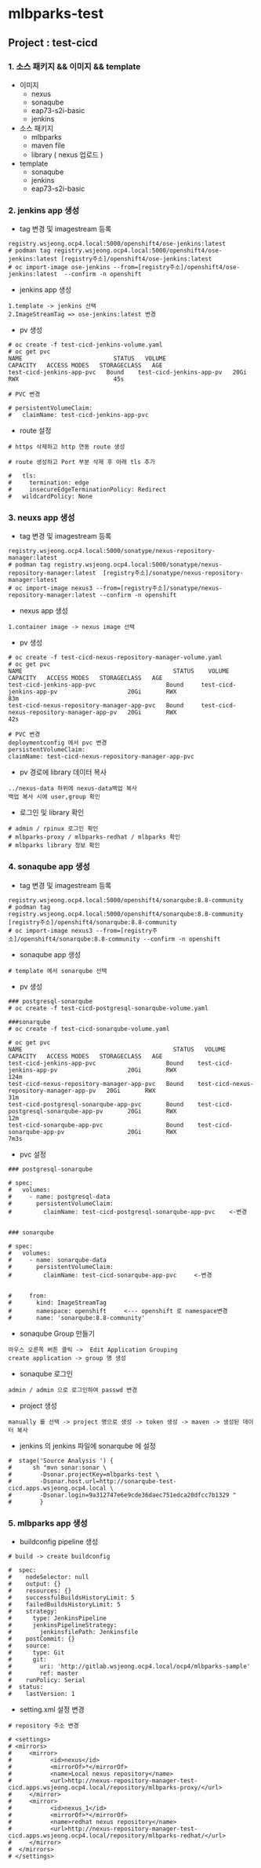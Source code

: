 # mlbparks-test

## Project : test-cicd

### 1. 소스 패키지 && 이미지 && template
   - 이미지 
     - nexus
     - sonaqube
     - eap73-s2i-basic
     - jenkins
   - 소스 패키지
     - mlbparks 
     - maven file
     - library ( nexus 업로드 )
   - template
     - sonaqube
     - jenkins
     - eap73-s2i-basic

### 2. jenkins app 생성
   - tag 변경 및 imagestream 등록

    registry.wsjeong.ocp4.local:5000/openshift4/ose-jenkins:latest    
    # podman tag registry.wsjeong.ocp4.local:5000/openshift4/ose-jenkins:latest [registry주소]/openshift4/ose-jenkins:latest
    # oc import-image ose-jenkins --from=[registry주소]/openshift4/ose-jenkins:latest  --confirm -n openshift

   - jenkins app 생성

    1.template -> jenkins 선택
    2.ImageStreamTag => ose-jenkins:latest 변경

   - pv 생성

    # oc create -f test-cicd-jenkins-volume.yaml
    # oc get pvc
    NAME                          STATUS   VOLUME                       CAPACITY   ACCESS MODES   STORAGECLASS   AGE
    test-cicd-jenkins-app-pvc   Bound    test-cicd-jenkins-app-pv   20Gi       RWX                           45s    
    
    # PVC 변경
    
    # persistentVolumeClaim:
    #   claimName: test-cicd-jenkins-app-pvc

   - route 설정

    # https 삭제하고 http 연동 route 생성

    # route 생성하고 Port 부분 삭제 후 아래 tls 추가

    #   tls:
    #     termination: edge
    #     insecureEdgeTerminationPolicy: Redirect
    #   wildcardPolicy: None

### 3. neuxs app 생성

   - tag 변경 및 imagestream 등록

    registry.wsjeong.ocp4.local:5000/sonatype/nexus-repository-manager:latest
    # podman tag registry.wsjeong.ocp4.local:5000/sonatype/nexus-repository-manager:latest  [registry주소]/sonatype/nexus-repository-manager:latest
    # oc import-image nexus3 --from=[registry주소]/sonatype/nexus-repository-manager:latest --confirm -n openshift
 
   - nexus app 생성

    1.container image -> nexus image 선택
    
   - pv 생성

    # oc create -f test-cicd-nexus-repository-manager-volume.yaml
    # oc get pvc
    NAME                                           STATUS    VOLUME                                        CAPACITY   ACCESS MODES   STORAGECLASS   AGE
    test-cicd-jenkins-app-pvc                    Bound     test-cicd-jenkins-app-pv                    20Gi       RWX                           83m
    test-cicd-nexus-repository-manager-app-pvc   Bound     test-cicd-nexus-repository-manager-app-pv   20Gi       RWX                           42s

    # PVC 변경
    deploymentconfig 에서 pvc 변경
    persistentVolumeClaim:
    claimName: test-cicd-nexus-repository-manager-app-pvc

   - pv 경로에 library 데이터 복사

    ../nexus-data 하위에 nexus-data백업 복사
    백업 복사 시에 user,group 확인

   - 로그인 및 library 확인 

    # admin / rpinux 로그인 확인
    # mlbparks-proxy / mlbparks-redhat / mlbparks 확인
    # mlbparks library 정보 확인


### 4. sonaqube app 생성
   - tag 변경 및 imagestream 등록

    registry.wsjeong.ocp4.local:5000/openshift4/sonarqube:8.8-community
    # podman tag registry.wsjeong.ocp4.local:5000/openshift4/sonarqube:8.8-community  [registry주소]/openshift4/sonarqube:8.8-community
    # oc import-image nexus3 --from=[registry주소]/openshift4/sonarqube:8.8-community --confirm -n openshift

   - sonaqube app 생성

    # template 에서 sonarqube 선택

   - pv 생성

    ### postgresql-sonarqube
    # oc create -f test-cicd-postgresql-sonarqube-volume.yaml
   
    ###sonarqube 
    # oc create -f test-cicd-sonarqube-volume.yaml

    # oc get pvc
    NAME                                           STATUS   VOLUME                                        CAPACITY   ACCESS MODES   STORAGECLASS   AGE
    test-cicd-jenkins-app-pvc                    Bound    test-cicd-jenkins-app-pv                    20Gi       RWX                           124m
    test-cicd-nexus-repository-manager-app-pvc   Bound    test-cicd-nexus-repository-manager-app-pv   20Gi       RWX                           31m
    test-cicd-postgresql-sonarqube-app-pvc       Bound    test-cicd-postgresql-sonarqube-app-pv       20Gi       RWX                           12m
    test-cicd-sonarqube-app-pvc                  Bound    test-cicd-sonarqube-app-pv                  20Gi       RWX                           7m3s

   - pvc 설정

    ### postgresql-sonarqube
    
    # spec:
    #   volumes:
    #     - name: postgresql-data
    #       persistentVolumeClaim:
    #         claimName: test-cicd-postgresql-sonarqube-app-pvc    <-변경


    ### sonarqube

    # spec:
    #   volumes:
    #     - name: sonarqube-data
    #       persistentVolumeClaim:
    #         claimName: test-cicd-sonarqube-app-pvc     <-변경

    
    #     from:
    #       kind: ImageStreamTag
    #       namespace: openshift     <--- openshift 로 namespace변경
    #       name: 'sonarqube:8.8-community'

   - sonaqube Group 만들기
      
    마우스 오른쪽 버튼 클릭 ->  Edit Application Grouping  
    create application -> group 명 생성

   - sonaqube 로그인
    
    admin / admin 으로 로그인하여 passwd 변경

   - project 생성

    manually 를 선택 -> project 명으로 생성 -> token 생성 -> maven -> 생성된 데이터 복사

   - jenkins 의 jenkins 파일에 sonarqube 에 설정 

    #  stage('Source Analysis ') {
    #      sh "mvn sonar:sonar \
    #        -Dsonar.projectKey=mlbparks-test \
    #        -Dsonar.host.url=http://sonarqube-test-cicd.apps.wsjeong.ocp4.local \
    #        -Dsonar.login=9a312747e6e9cde36daec751edca20dfcc7b1329 "
    #        }


### 5. mlbparks app 생성
   - buildconfig pipeline 생성
    
    # build -> create buildconfig 

    #  spec:
    #    nodeSelector: null
    #    output: {}
    #    resources: {}
    #    successfulBuildsHistoryLimit: 5
    #    failedBuildsHistoryLimit: 5
    #    strategy:
    #      type: JenkinsPipeline
    #      jenkinsPipelineStrategy:
    #        jenkinsfilePath: Jenkinsfile
    #    postCommit: {}
    #    source:
    #      type: Git
    #      git:
    #        uri: 'http://gitlab.wsjeong.ocp4.local/ocp4/mlbparks-sample'
    #        ref: master
    #    runPolicy: Serial
    #  status:
    #    lastVersion: 1

   - setting.xml 설정 변경

    # repository 주소 변경
  
    # <settings>
    # <mirrors>
    #     <mirror>
    #           <id>nexus</id>
    #           <mirrorOf>*</mirrorOf>
    #           <name>Local nexus repository</name>
    #           <url>http://nexus-repository-manager-test-cicd.apps.wsjeong.ocp4.local/repository/mlbparks-proxy/</url>
    #     </mirror>
    #     <mirror>
    #           <id>nexus_1</id>
    #           <mirrorOf>*</mirrorOf>
    #           <name>redhat nexus repository</name>
    #           <url>http://nexus-repository-manager-test-cicd.apps.wsjeong.ocp4.local/repository/mlbparks-redhat/</url>
    #     </mirror>
    #  </mirrors>
    # </settings>

    



   




    




